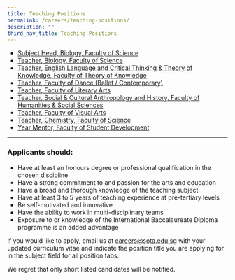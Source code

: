 ```yaml
---
title: Teaching Positions
permalink: /careers/teaching-positions/
description: ""
third_nav_title: Teaching Positions
---
```

*   [Subject Head, Biology, Faculty of Science](/careers/teaching-positions/subject-head-biology-faculty-of-science)
*   [Teacher, Biology, Faculty of Science](/careers/teaching-positions/teacher_biology)
*   [Teacher, English Language and Critical Thinking &amp; Theory of Knowledge, Faculty of Theory of Knowledge](/careers/teaching-positions/teacher_tok)
*   [Teacher, Faculty of Dance (Ballet / Contemporary)](/careers/teaching-positions/teacher-(dance)-faculty-of-dance)
*   [Teacher, Faculty of Literary Arts](/careers/teaching-positions/teacher-literary-arts)
*   [Teacher, Social &amp; Cultural Anthropology and History, Faculty of Humanities &amp; Social Sciences](/careers/teaching-positions/teacher-social-cultural-anthropology)
*   [Teacher, Faculty of Visual Arts](https://www.sota.edu.sg/careers/teaching-positions/visual-arts "Teacher, Faculty of Visual Arts")
*   [Teacher, Chemistry, Faculty of Science](/careers/teaching-positions/teacher-chemistry-faculty-of-science)
*   [Year Mentor, Faculty of Student Development](/careers/teaching-positions/year-mentor-faculty-of-student-development)

<hr>

### Applicants should:

*   Have at least an honours degree or professional qualification in the chosen discipline
*   Have a strong commitment to and passion for the arts and education
*   Have a broad and thorough knowledge of the teaching subject
*   Have at least 3 to 5 years of teaching experience at pre-tertiary levels
*   Be self-motivated and innovative
*   Have the ability to work in multi-disciplinary teams
*   Exposure to or knowledge of the International Baccalaureate Diploma programme is an added advantage

  

If you would like to apply, email us at&nbsp;[careers@sota.edu.sg](http://careers@sota.edu.sg/)&nbsp;with your updated curriculum vitae and indicate the position title you are applying for in the subject field for all position tabs.

  

We regret that only short listed candidates will be notified.
